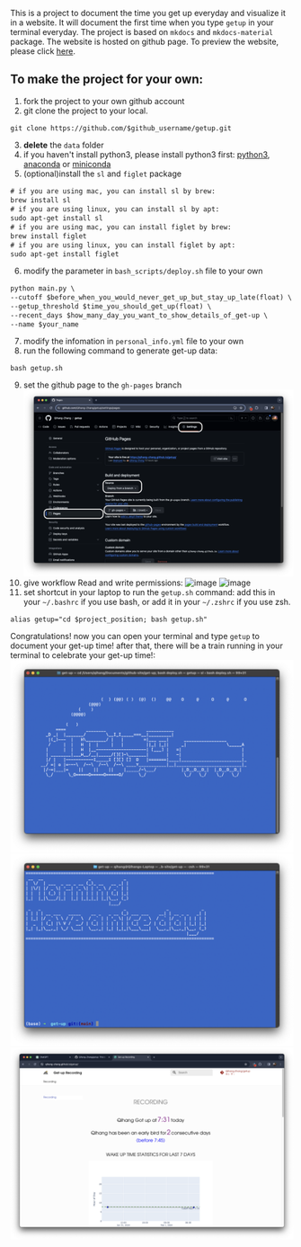 This is a project to document the time you get up everyday and visualize it in a website. It will document the first time when you type `getup` in your terminal everyday. The project is based on `mkdocs` and `mkdocs-material` package. The website is hosted on github page. To preview the website, please click [here](https://qihang-zhang.github.io/getup/).
## To make the project for your own:
1. fork the project to your own github account
2. git clone the project to your local.
```shell
git clone https://github.com/$github_username/getup.git
```
3. **delete** the `data` folder
4. if you haven't install python3, please install python3 first: [python3](https://www.python.org/downloads/), [anaconda](https://www.anaconda.com/products/distribution) or [miniconda](https://docs.conda.io/en/latest/miniconda.html)
5. (optional)install the `sl` and `figlet` package
```shell
# if you are using mac, you can install sl by brew:
brew install sl
# if you are using linux, you can install sl by apt:
sudo apt-get install sl
# if you are using mac, you can install figlet by brew:
brew install figlet
# if you are using linux, you can install figlet by apt:
sudo apt-get install figlet
```
6. modify the parameter in `bash_scripts/deploy.sh` file to your own
```shell
python main.py \
--cutoff $before_when_you_would_never_get_up_but_stay_up_late(float) \
--getup_threshold $time_you_should_get_up(float) \
--recent_days $how_many_day_you_want_to_show_details_of_get-up \
--name $your_name
```
7. modify the infomation in `personal_info.yml` file to your own
8. run the following command to generate get-up data:
```shell
bash getup.sh
```
9. set the github page to the `gh-pages` branch
![image](./pic/github-page.png)
10. give workflow Read and write permissions:
![image](./pic/workflow-permission-1.png)
![image](./pic/workflow-permission-2.png)
11.   set shortcut in your laptop to run the `getup.sh` command: add this in your `~/.bashrc` if you use bash, or add it in your `~/.zshrc` if you use zsh.
```shell
alias getup="cd $project_position; bash getup.sh"
```
Congratulations! now you can open your terminal and type `getup` to document your get-up time! after that, there will be a train running in your terminal to celebrate your get-up time!:
![image](./pic/terminal-sl.png)
![image](./pic/terminal-morning.png)
![image](./pic/github-page-preview.png)



